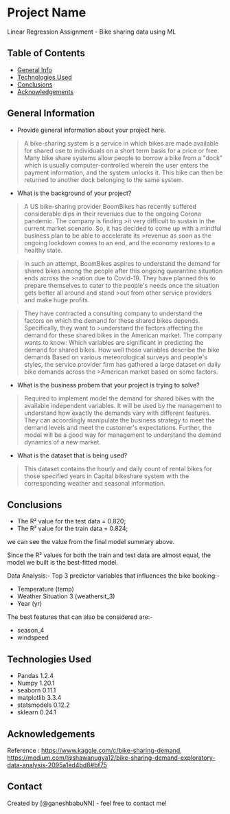 # Project Name
Linear Regression Assignment - Bike sharing data using ML

## Table of Contents
* [General Info](#general-information)
* [Technologies Used](#technologies-used)
* [Conclusions](#conclusions)
* [Acknowledgements](#acknowledgements)

## General Information
- Provide general information about your project here.
> A bike-sharing system is a service in which bikes are made available for shared use to individuals on a short term basis for a price or free. Many bike share systems allow people to borrow a bike from a "dock" which is usually computer-controlled wherein the user enters the payment information, and the system unlocks it. This bike can then be returned to another dock belonging to the same system.

- What is the background of your project?
>A US bike-sharing provider BoomBikes has recently suffered considerable dips in their revenues due to the ongoing Corona pandemic. The company is finding >it very difficult to sustain in the current market scenario. So, it has decided to come up with a mindful business plan to be able to accelerate its >revenue as soon as the ongoing lockdown comes to an end, and the economy restores to a healthy state.

>In such an attempt, BoomBikes aspires to understand the demand for shared bikes among the people after this ongoing quarantine situation ends across the >nation due to Covid-19. They have planned this to prepare themselves to cater to the people's needs once the situation gets better all around and stand >out from other service providers and make huge profits.

>They have contracted a consulting company to understand the factors on which the demand for these shared bikes depends. Specifically, they want to >understand the factors affecting the demand for these shared bikes in the American market. The company wants to know:
>Which variables are significant in predicting the demand for shared bikes.
>How well those variables describe the bike demands
>Based on various meteorological surveys and people's styles, the service provider firm has gathered a large dataset on daily bike demands across the >American market based on some factors. 

- What is the business probem that your project is trying to solve?

>Required to implement model the demand for shared bikes with the available independent variables. It will be used by the management to understand how exactly the demands vary with different features. They can accordingly manipulate the business strategy to meet the demand levels and meet the customer's expectations. Further, the model will be a good way for management to understand the demand dynamics of a new market.

- What is the dataset that is being used?
>This dataset contains the hourly and daily count of rental bikes for those specified years in Capital bikeshare system with the corresponding weather and seasonal information. 

## Conclusions
<ul>
    <li>The R² value for the test data = 0.820;</li>
    <li>The R² value for the train data = 0.824;</li>
    
</ul>
we can see the value from the final model summary above. 

Since the R² values for both the train and test data are almost equal, the model we built is the best-fitted model.

Data Analysis:-
Top 3 predictor variables that influences the bike booking:- 
<ul>
<li>Temperature (temp)</li>
<li>Weather Situation 3 (weathersit_3)</li>
<li>Year (yr)</li>
</ul>
The best features that can also be considered are:-
<ul>
<li>season_4</li>
<li>windspeed</li> 
</ul>

## Technologies Used
- Pandas 1.2.4
- Numpy 1.20.1
- seaborn 0.11.1
- matplotlib 3.3.4
- statsmodels 0.12.2
- sklearn 0.24.1

## Acknowledgements
Reference : https://www.kaggle.com/c/bike-sharing-demand,
            https://medium.com/@shawanugya12/bike-sharing-demand-exploratory-data-analysis-2095a1ed4bd8#bf75

## Contact
Created by [@ganeshbabuNN] - feel free to contact me!
